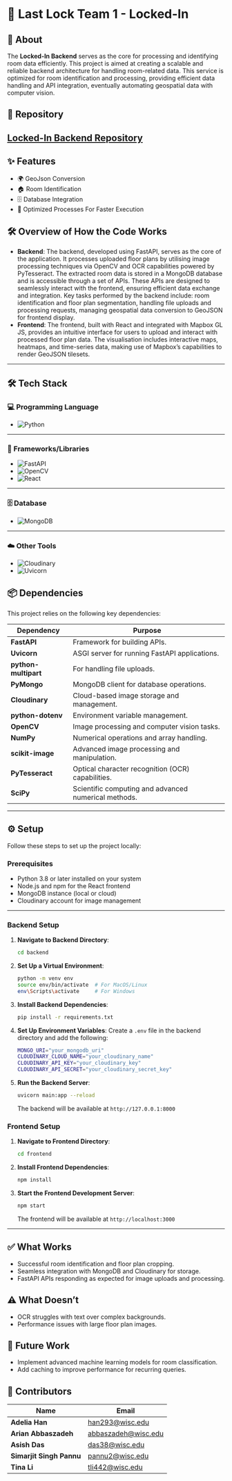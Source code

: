 # 🔑 Last Lock Team 1 - Locked-In

## 📝 About

The **Locked-In Backend** serves as the core for processing and identifying room data efficiently. This project is aimed at creating a scalable and reliable backend architecture for handling room-related data. This service is optimized for room identification and processing, providing efficient data handling and API integration, eventually automating geospatial data with computer vision.

## 🔗 Repository
[Locked-In Backend Repository](https://github.com/ArianAbbaszadeh/locked-in-backend)
---

## ✨ Features

- 🌍 GeoJson Conversion
- 🏠 Room Identification
- 🗄️ Database Integration
- 🚀 Optimized Processes For Faster Execution

## 🛠️ Overview of How the Code Works
- **Backend**: The backend, developed using FastAPI, serves as the core of the application. It processes uploaded floor plans by utilising image processing techniques via OpenCV and OCR capabilities powered by PyTesseract. The extracted room data is stored in a MongoDB database and is accessible through a set of APIs. These APIs are designed to seamlessly interact with the frontend, ensuring efficient data exchange and integration. Key tasks performed by the backend include: room identification and floor plan segmentation, handling file uploads and processing requests, managing geospatial data conversion to GeoJSON for frontend display.
- **Frontend**: The frontend, built with React and integrated with Mapbox GL JS, provides an intuitive interface for users to upload and interact with processed floor plan data. The visualisation includes interactive maps, heatmaps, and time-series data, making use of Mapbox’s capabilities to render GeoJSON tilesets.

---

## 🛠️ Tech Stack

### 💻 Programming Language
- ![Python](https://img.shields.io/badge/Python-3776AB?style=for-the-badge&logo=python&logoColor=white)

---

### 🧩 Frameworks/Libraries
- ![FastAPI](https://img.shields.io/badge/FastAPI-009688?style=for-the-badge&logo=fastapi&logoColor=white)
- ![OpenCV](https://img.shields.io/badge/OpenCV-5C3EE8?style=for-the-badge&logo=opencv&logoColor=white)
- ![React](https://img.shields.io/badge/React-61DAFB?style=for-the-badge&logo=react&logoColor=black)

---

### 🗄️ Database
- ![MongoDB](https://img.shields.io/badge/MongoDB-47A248?style=for-the-badge&logo=mongodb&logoColor=white)

---

### ☁️ Other Tools
- ![Cloudinary](https://img.shields.io/badge/Cloudinary-3448C5?style=for-the-badge&logo=cloudinary&logoColor=white)
- ![Uvicorn](https://img.shields.io/badge/Uvicorn-FF69B4?style=for-the-badge)

## 📦 Dependencies

This project relies on the following key dependencies:

| Dependency           | Purpose                                                   |
|-----------------------|-----------------------------------------------------------|
| **FastAPI**          | Framework for building APIs.                              |
| **Uvicorn**          | ASGI server for running FastAPI applications.             |
| **python-multipart** | For handling file uploads.                                |
| **PyMongo**          | MongoDB client for database operations.                   |
| **Cloudinary**       | Cloud-based image storage and management.                 |
| **python-dotenv**    | Environment variable management.                          |
| **OpenCV**           | Image processing and computer vision tasks.              |
| **NumPy**            | Numerical operations and array handling.                 |
| **scikit-image**     | Advanced image processing and manipulation.               |
| **PyTesseract**      | Optical character recognition (OCR) capabilities.         |
| **SciPy**            | Scientific computing and advanced numerical methods.      |

---

## ⚙️ Setup

Follow these steps to set up the project locally:

### Prerequisites
- Python 3.8 or later installed on your system
- Node.js and npm for the React frontend
- MongoDB instance (local or cloud)
- Cloudinary account for image management

---

### Backend Setup

1. **Navigate to Backend Directory**:
   ```bash
   cd backend
   ```

2. **Set Up a Virtual Environment**:
   ```bash
   python -m venv env
   source env/bin/activate  # For MacOS/Linux
   env\Scripts\activate     # For Windows
   ```

3. **Install Backend Dependencies**:
   ```bash
   pip install -r requirements.txt
   ```

4. **Set Up Environment Variables**: 
   Create a `.env` file in the backend directory and add the following:
   ```bash
   MONGO_URI="your_mongodb_uri"
   CLOUDINARY_CLOUD_NAME="your_cloudinary_name"
   CLOUDINARY_API_KEY="your_cloudinary_key"
   CLOUDINARY_API_SECRET="your_cloudinary_secret_key"
   ```

5. **Run the Backend Server**:
   ```bash
   uvicorn main:app --reload
   ```
   The backend will be available at `http://127.0.0.1:8000`

### Frontend Setup

1. **Navigate to Frontend Directory**:
   ```bash
   cd frontend
   ```

2. **Install Frontend Dependencies**:
   ```bash
   npm install
   ```

3. **Start the Frontend Development Server**:
   ```bash
   npm start
   ```
   The frontend will be available at `http://localhost:3000`

---

## ✅ What Works
- Successful room identification and floor plan cropping.
- Seamless integration with MongoDB and Cloudinary for storage.
- FastAPI APIs responding as expected for image uploads and processing.

## ⚠️ What Doesn’t
- OCR struggles with text over complex backgrounds.
- Performance issues with large floor plan images.

## 🚀 Future Work
- Implement advanced machine learning models for room classification.
- Add caching to improve performance for recurring queries.

## 👥 Contributors

| Name                   | Email                       |
|------------------------|-----------------------------|
| **Adelia Han**         | [han293@wisc.edu](mailto:han293@wisc.edu) |
| **Arian Abbaszadeh**   | [abbaszadeh@wisc.edu](mailto:abbaszadeh@wisc.edu) |
| **Asish Das**          | [das38@wisc.edu](mailto:das38@wisc.edu) |
| **Simarjit Singh Pannu** | [pannu2@wisc.edu](mailto:pannu2@wisc.edu) |
| **Tina Li**            | [tli442@wisc.edu](mailto:tli442@wisc.edu) |
